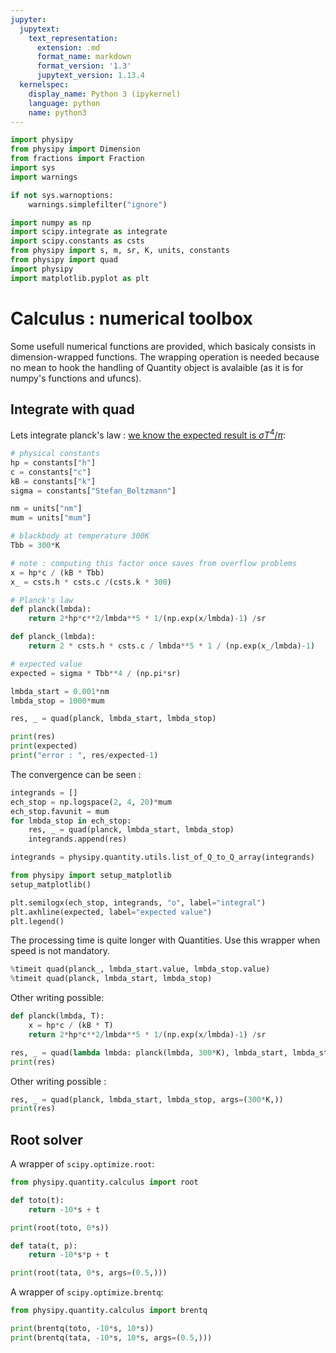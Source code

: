 ```yaml
---
jupyter:
  jupytext:
    text_representation:
      extension: .md
      format_name: markdown
      format_version: '1.3'
      jupytext_version: 1.13.4
  kernelspec:
    display_name: Python 3 (ipykernel)
    language: python
    name: python3
---
```


```python
import physipy
from physipy import Dimension
from fractions import Fraction
import sys
import warnings

if not sys.warnoptions:
    warnings.simplefilter("ignore")

import numpy as np
import scipy.integrate as integrate
import scipy.constants as csts
from physipy import s, m, sr, K, units, constants
from physipy import quad
import physipy
import matplotlib.pyplot as plt
```

# Calculus : numerical toolbox


Some usefull numerical functions are provided, which basicaly consists in dimension-wrapped functions.
The wrapping operation is needed because no mean to hook the handling of Quantity object is avalaible (as it is for numpy's functions and ufuncs).


## Integrate with quad


Lets integrate planck's law : [we know the expected result is $\sigma T^4/\pi$](https://en.wikipedia.org/wiki/Stefan%E2%80%93Boltzmann_law):

```python
# physical constants
hp = constants["h"]
c = constants["c"]
kB = constants["k"]
sigma = constants["Stefan_Boltzmann"]

nm = units["nm"]
mum = units["mum"]
```

```python
# blackbody at temperature 300K
Tbb = 300*K

# note : computing this factor once saves from overflow problems
x = hp*c / (kB * Tbb)
x_ = csts.h * csts.c /(csts.k * 300)

# Planck's law
def planck(lmbda):
    return 2*hp*c**2/lmbda**5 * 1/(np.exp(x/lmbda)-1) /sr

def planck_(lmbda):
    return 2 * csts.h * csts.c / lmbda**5 * 1 / (np.exp(x_/lmbda)-1)

# expected value
expected = sigma * Tbb**4 / (np.pi*sr)
```

```python
lmbda_start = 0.001*nm
lmbda_stop = 1000*mum

res, _ = quad(planck, lmbda_start, lmbda_stop)
```

```python
print(res)
print(expected)
print("error : ", res/expected-1)
```

The convergence can be seen : 

```python
integrands = []
ech_stop = np.logspace(2, 4, 20)*mum
ech_stop.favunit = mum
for lmbda_stop in ech_stop:
    res, _ = quad(planck, lmbda_start, lmbda_stop)
    integrands.append(res)
```

```python
integrands = physipy.quantity.utils.list_of_Q_to_Q_array(integrands)
```

```python
from physipy import setup_matplotlib
setup_matplotlib()

plt.semilogx(ech_stop, integrands, "o", label="integral")
plt.axhline(expected, label="expected value")
plt.legend()
```

The processing time is quite longer with Quantities. Use this wrapper when speed is not mandatory.

```python
%timeit quad(planck_, lmbda_start.value, lmbda_stop.value)
%timeit quad(planck, lmbda_start, lmbda_stop)
```

Other writing possible:

```python
def planck(lmbda, T):
    x = hp*c / (kB * T)
    return 2*hp*c**2/lmbda**5 * 1/(np.exp(x/lmbda)-1) /sr

res, _ = quad(lambda lmbda: planck(lmbda, 300*K), lmbda_start, lmbda_stop)
print(res)
```

Other writing possible : 

```python
res, _ = quad(planck, lmbda_start, lmbda_stop, args=(300*K,))
print(res)
```

## Root solver


A wrapper of `scipy.optimize.root`:

```python
from physipy.quantity.calculus import root

def toto(t):
    return -10*s + t
```

```python
print(root(toto, 0*s))
```

```python
def tata(t, p):
    return -10*s*p + t

print(root(tata, 0*s, args=(0.5,)))
```

A wrapper of `scipy.optimize.brentq`:

```python
from physipy.quantity.calculus import brentq
```


```python
print(brentq(toto, -10*s, 10*s))
print(brentq(tata, -10*s, 10*s, args=(0.5,)))
```


```python

```
